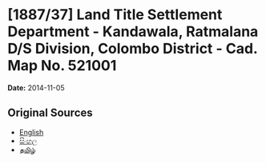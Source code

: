 # [1887/37] Land Title Settlement Department - Kandawala, Ratmalana D/S Division, Colombo District - Cad. Map No. 521001

**Date:** 2014-11-05

## Original Sources

- [English](https://documents.gov.lk/view/extra-gazettes/2014/11/1887-37_E.pdf)
- [සිංහල](https://documents.gov.lk/view/extra-gazettes/2014/11/1887-37_S.pdf)
- [தமிழ்](https://documents.gov.lk/view/extra-gazettes/2014/11/1887-37_T.pdf)
